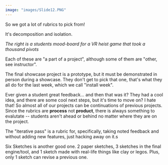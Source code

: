 ```yaml
---
image: "images/Slide12.PNG"
---
```


So we got a lot of rubrics to pick from!

It's decomposition and isolation.

*The right is a students mood-board for a VR heist game that took a thousand pivots*

Each of these are "a part of a project", although some of them are "other, see instructor".

The final showcase project is a prototype, but it must be demonstrated in person during a showcase. They don't get to pick that one, that's what they all do for the last week, which we call "install week".

Ever given a student great feedback... and then that was it? They had a cool idea, and there are some cool next steps, but it's time to move on? I hate that! So almost all of our projects can be continuations of previous projects.
Since the rubrics are **process** not **product**, there is always something to evalutate -- students aren't ahead or behind no matter where they are on the project.

The "iterative pass" is a rubric for, specifically, taking noted feedback and without adding new features, just hacking away on it.s

Six Sketches is another good one. 2 paper sketches, 3 sketches in the final engine/tool, and 1 sketch made with real-life things like clay or legos. Plus, only 1 sketch can revise a previous one.
